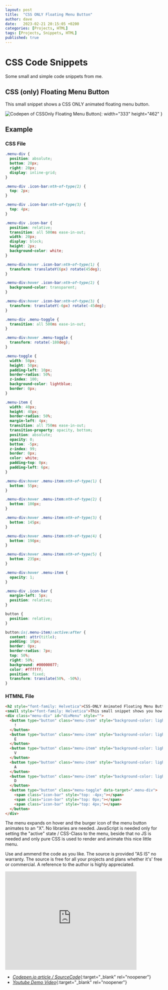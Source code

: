 ```yaml
---
layout: post
title:  "CSS ONLY Floating Menu Button"
author: dave
date:   2023-02-21 20:15:05 +0200
categories: [Projects, HTML]
tags: [Projects, Snippets, HTML]
published: true
---
```


# CSS Code Snippets
Some small and simple code snippets from me.

## CSS (only) Floating Menu Button
This small snippet shows a CSS ONLY animated floating menu button. 

![Codepen of CSSOnly Floating Menu Button](../../assets/img/snippets/CSSOnly-Floating-Menu-Button-Codepen_2023-04-14.png){: width="333" height="462" }

## Example
### CSS File
```css
.menu-div {
  position: absolute;
  bottom: 20px;
  right: 20px;
  display: inline-grid;
}

.menu-div .icon-bar:nth-of-type(2) {
  top: 2px;
}

.menu-div .icon-bar:nth-of-type(3) {
  top: 4px;
}

.menu-div .icon-bar {
  position: relative;
  transition: all 500ms ease-in-out;
  width: 20px;
  display: block;
  height: 2px;
  background-color: white;
}

.menu-div:hover .icon-bar:nth-of-type(1) {
  transform: translateY(6px) rotate(45deg);
}

.menu-div:hover .icon-bar:nth-of-type(2) {
  background-color: transparent;
}

.menu-div:hover .icon-bar:nth-of-type(3) {
  transform: translateY(-6px) rotate(-45deg);
}

.menu-div .menu-toggle {
  transition: all 500ms ease-in-out;
}

.menu-div:hover .menu-toggle {
  transform: rotate(-180deg);
}

.menu-toggle {
  width: 50px;
  height: 50px;
  padding-left: 10px;
  border-radius: 50%;
  z-index: 100;
  background-color: lightblue;
  border: 0px;
}

.menu-item {
  width: 40px;
  height: 40px;
  border-radius: 50%;
  margin-left: 4px;
  transition: all 750ms ease-in-out;
  transition-property: opacity, bottom;
  position: absolute;
  opacity: 0;
  bottom: -5px;
  z-index: 99;
  border: 0px;
  color: white;
  padding-top: 0px;
  padding-left: 6px;
}

.menu-div:hover .menu-item:nth-of-type(1) {
  bottom: 55px;
}

.menu-div:hover .menu-item:nth-of-type(2) {
  bottom: 100px;
}

.menu-div:hover .menu-item:nth-of-type(3) {
  bottom: 145px;
}

.menu-div:hover .menu-item:nth-of-type(4) {
  bottom: 190px;
}

.menu-div:hover .menu-item:nth-of-type(5) {
  bottom: 235px;
}

.menu-div:hover .menu-item {
  opacity: 1;
}

.menu-div .icon-bar {
  margin-left: 5px;
  position: relative;
}

button {
  position: relative;
}

button:is(.menu-item):active:after {
  content: attr(title);
  padding: 10px;
  border: 0px;
  border-radius: 7px;
  top: 50%;
  right: 50%;
  background: #00000077;
  color: #ffffff;
  position: fixed;
  transform: translate(50%, -50%);
}
```

### HTMNL File
```html
<h2 style="font-family: Helvetica">CSS-ONLY Animated Floating Menu Button</h2>
<small style="font-family: Helvetica">This small snippet shows you how to implement a animated floating menu button - only using pure CSS and HTML. No libraries - what so ever needed. The menu button is fully responsive and also work on mobile devices like tablets and phones.</small>
<div class="menu-div" id="divMenu" style="">
  <button type="button" class="menu-item" style="background-color: lightgreen;" title="Fifth menu item!">
    !
  </button>
  <button type="button" class="menu-item" style="background-color: lightsalmon;" title="Fourth menu item!">
    E
  </button>
  <button type="button" class="menu-item" style="background-color: lightsteelblue;" title="Third menu item!">
    V
  </button>
  <button type="button" class="menu-item" style="background-color: lightseagreen;" title="Second menu item!">
    A
  </button>
  <button type="button" class="menu-item" style="background-color: lightcoral;" title="First menu item!">
    D
  </button>
  <button type="button" class="menu-toggle" data-target=".menu-div">
    <span class="icon-bar" style="top: -4px;"></span>
    <span class="icon-bar" style="top: 0px;"></span>
    <span class="icon-bar" style="top: 4px;"></span>
  </button>
</div>
```

The menu expands on hover and the burger icon of the menu button animates to an "X". No libraries are needed. JavaScript is needed only for setting the "active" state / CSS-Class to the menu, beside that no JS is needed and only pure CSS is used to render and animate this nice little menu.

Use and ammend the code as you like. The source is provided "AS IS" no warranty. The source is free for all your projects and plans whether it's' free or commercial. A reference to the author is highly appreciated.

<iframe width="420" height="315" src="https://www.youtube.com/embed/WS7bLdwmnsM" frameborder="0" allowfullscreen></iframe>

- [_Codepen.io article / SourceCode_](https://codepen.io/kimdhauser/pen/PodNZeQ){:target="_blank" rel="noopener"}
- [_Youtube Demo Video_](https://youtu.be/WS7bLdwmnsM){:target="_blank" rel="noopener"}